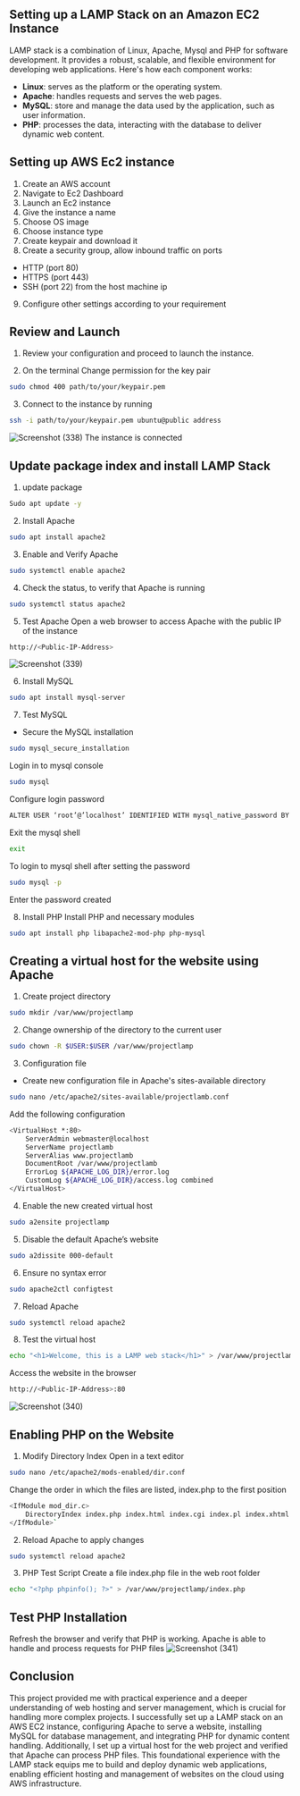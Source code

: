 ## Setting up a LAMP Stack on an Amazon EC2 Instance
 
 LAMP stack is a combination of Linux, Apache, Mysql and PHP for software development. It provides a robust, scalable, and flexible environment for developing web applications. Here's how each component works:
- **Linux**: serves as the platform or the operating system.
- **Apache**: handles requests and serves the web pages.
- **MySQL**: store and manage the data used by the application, such as user information.
- **PHP**: processes the data, interacting with the database to deliver dynamic web content.

## Setting up AWS Ec2 instance
 1. Create an AWS account
 2. Navigate to Ec2 Dashboard
 3. Launch an Ec2 instance 
 4. Give the instance a name
 5. Choose OS image
 6. Choose instance type
 7. Create keypair and download it 
 8. Create a security group, allow inbound traffic on ports 
  -   HTTP (port 80)
  -   HTTPS (port 443)
  -   SSH (port 22) from the host machine ip
 9. Configure other settings according to your requirement
  
##  Review and Launch
1. Review your configuration and proceed to launch the instance.

2. On the terminal Change permission for the key pair
  ``` bash
  sudo chmod 400 path/to/your/keypair.pem
```
3. Connect to the instance by running
``` bash
ssh -i path/to/your/keypair.pem ubuntu@public address
```
 ![Screenshot (338)](https://github.com/user-attachments/assets/d95b0f45-045c-4670-ac9b-89a68b57084d)
The instance is connected

## Update package index and install LAMP Stack
1. update package
 ``` bash
Sudo apt update -y
```
2. Install Apache
```bash
sudo apt install apache2
```
3. Enable and Verify Apache
``` bash
sudo systemctl enable apache2
```
4. Check the status, to verify that Apache is running
```bash
sudo systemctl status apache2
```
5. Test Apache
  Open a web browser to access Apache with the public IP of the instance
``` bash
http://<Public-IP-Address>
```
![Screenshot (339)](https://github.com/user-attachments/assets/50dfa18a-738c-4af8-a6d3-c6bd8dfad2f9)

6. Install MySQL
``` bash
sudo apt install mysql-server
```
7. Test MySQL
- Secure the MySQL installation
```bash
sudo mysql_secure_installation
```
  Login in to mysql console
```bash
sudo mysql
```
  Configure login password
```bash
ALTER USER ‘root’@’localhost’ IDENTIFIED WITH mysql_native_password BY ‘<your password>’;
```

  Exit the mysql shell
```bash
exit
```

  To login to mysql shell after setting the password
```bash 
sudo mysql -p
```
Enter the password created

8. Install PHP
  Install PHP and necessary modules
```bash
sudo apt install php libapache2-mod-php php-mysql
```


## Creating a virtual host for the website using Apache

1. Create project directory
```bash
sudo mkdir /var/www/projectlamp
```
2. Change ownership of the directory to the current user
```bash
sudo chown -R $USER:$USER /var/www/projectlamp
```
3. Configuration file
- Create new configuration file in Apache's sites-available directory
```bash
sudo nano /etc/apache2/sites-available/projectlamb.conf
```
Add the following configuration
```bash
<VirtualHost *:80>
    ServerAdmin webmaster@localhost
    ServerName projectlamb
    ServerAlias www.projectlamb
    DocumentRoot /var/www/projectlamb
    ErrorLog ${APACHE_LOG_DIR}/error.log
    CustomLog ${APACHE_LOG_DIR}/access.log combined
</VirtualHost>
```
4. Enable the new created virtual host 
```bash
sudo a2ensite projectlamp
```
5. Disable the default Apache’s website 
```bash
sudo a2dissite 000-default
```
6. Ensure no syntax error
```bash
sudo apache2ctl configtest
```
7. Reload Apache
```bash
sudo systemctl reload apache2
```
8. Test the virtual host 
```bash
echo "<h1>Welcome, this is a LAMP web stack</h1>" > /var/www/projectlamb/index.html
```
Access the website in the browser
```bash
http://<Public-IP-Address>:80
```
![Screenshot (340)](https://github.com/user-attachments/assets/876141cc-1ccd-4a5d-8d49-0f62fa45226d)

## Enabling PHP on the Website
1. Modify Directory Index
 Open in a text editor
```bash
sudo nano /etc/apache2/mods-enabled/dir.conf
```
Change the order in which the files are listed, index.php to the first position
``` bash
<IfModule mod_dir.c>
    DirectoryIndex index.php index.html index.cgi index.pl index.xhtml index.htm
</IfModule>` 
```
2. Reload Apache to apply changes
```bash
sudo systemctl reload apache2
```
3. PHP Test Script
Create a file index.php file in the web root folder
```bash
echo "<?php phpinfo(); ?>" > /var/www/projectlamp/index.php
```
## Test PHP Installation
Refresh the browser and verify that PHP is working. Apache is able to handle and process requests for PHP files
![Screenshot (341)](https://github.com/user-attachments/assets/888b8c3d-4679-43c1-b4a5-1e5c38a207b2)

## Conclusion
This project provided me with practical experience and a deeper understanding of web hosting and server management, which is crucial for handling more complex projects. I successfully set up a LAMP stack on an AWS EC2 instance, configuring Apache to serve a website, installing MySQL for database management, and integrating PHP for dynamic content handling. Additionally, I set up a virtual host for the web project and verified that Apache can process PHP files. This foundational experience with the LAMP stack equips me to build and deploy dynamic web applications, enabling efficient hosting and management of websites on the cloud using AWS infrastructure.
